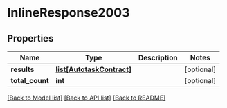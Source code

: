 # InlineResponse2003

## Properties
Name | Type | Description | Notes
------------ | ------------- | ------------- | -------------
**results** | [**list[AutotaskContract]**](AutotaskContract.md) |  | [optional] 
**total_count** | **int** |  | [optional] 

[[Back to Model list]](../README.md#documentation-for-models) [[Back to API list]](../README.md#documentation-for-api-endpoints) [[Back to README]](../README.md)

